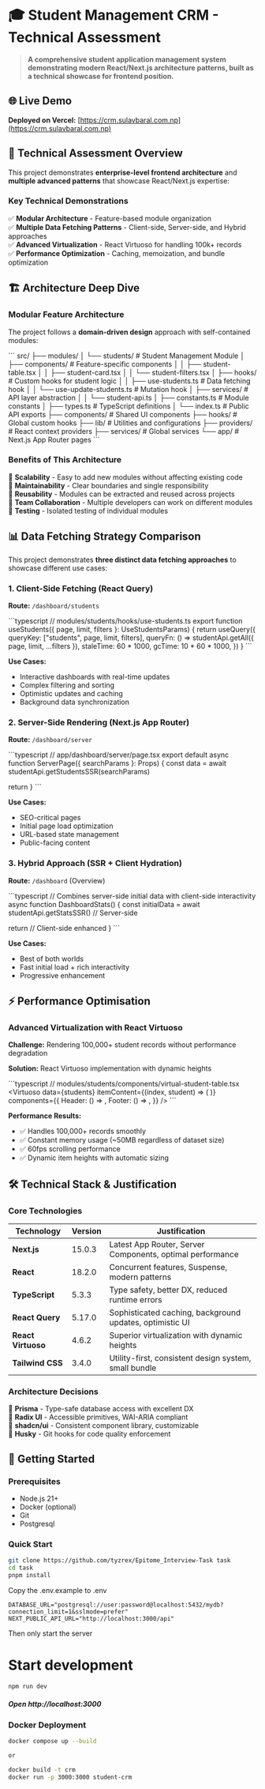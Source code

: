 # 🎓 Student Management CRM - Technical Assessment

> **A comprehensive student application management system demonstrating modern React/Next.js architecture patterns, built as a technical showcase for frontend position.**

## 🌐 Live Demo

**Deployed on Vercel:** [https://crm.sulavbaral.com.np](https://crm.sulavbaral.com.np)

## 🎯 Technical Assessment Overview

This project demonstrates **enterprise-level frontend architecture** and **multiple advanced patterns** that showcase React/Next.js expertise:

### Key Technical Demonstrations

✅ **Modular Architecture** - Feature-based module organization  
✅ **Multiple Data Fetching Patterns** - Client-side, Server-side, and Hybrid approaches  
✅ **Advanced Virtualization** - React Virtuoso for handling 100k+ records  
✅ **Performance Optimization** - Caching, memoization, and bundle optimization  

## 🏗️ Architecture Deep Dive

### Modular Feature Architecture

The project follows a **domain-driven design** approach with self-contained modules:

\`\`\`
src/
├── modules/
│   └── students/                    # Student Management Module
│       ├── components/              # Feature-specific components
│       │   ├── student-table.tsx
│       │   ├── student-card.tsx
│       │   └── student-filters.tsx
│       ├── hooks/                   # Custom hooks for student logic
│       │   ├── use-students.ts      # Data fetching hook
│       │   └── use-update-students.ts # Mutation hook
│       ├── services/                # API layer abstraction
│       │   └── student-api.ts
│       ├── constants.ts             # Module constants
│       ├── types.ts                 # TypeScript definitions
│       └── index.ts                 # Public API exports
├── components/                      # Shared UI components
├── hooks/                          # Global custom hooks
├── lib/                            # Utilities and configurations
├── providers/                      # React context providers
├── services/                       # Global services
└── app/                           # Next.js App Router pages
\`\`\`

### Benefits of This Architecture

🔹 **Scalability** - Easy to add new modules without affecting existing code  
🔹 **Maintainability** - Clear boundaries and single responsibility  
🔹 **Reusability** - Modules can be extracted and reused across projects  
🔹 **Team Collaboration** - Multiple developers can work on different modules  
🔹 **Testing** - Isolated testing of individual modules  

## 📊 Data Fetching Strategy Comparison

This project demonstrates **three distinct data fetching approaches** to showcase different use cases:

### 1. Client-Side Fetching (React Query)

**Route:** `/dashboard/students`

\`\`\`typescript
// modules/students/hooks/use-students.ts
export function useStudents({ page, limit, filters }: UseStudentsParams) {
  return useQuery({
    queryKey: ["students", page, limit, filters],
    queryFn: () => studentApi.getAll({ page, limit, ...filters }),
    staleTime: 60 * 1000,
    gcTime: 10 * 60 * 1000,
  })
}
\`\`\`

**Use Cases:**

- Interactive dashboards with real-time updates
- Complex filtering and sorting
- Optimistic updates and caching
- Background data synchronization

### 2. Server-Side Rendering (Next.js App Router)

**Route:** `/dashboard/server`

\`\`\`typescript
// app/dashboard/server/page.tsx
export default async function ServerPage({ searchParams }: Props) {
  const data = await studentApi.getStudentsSSR(searchParams)

  return <ServerStudentTable students={data.students} />
}
\`\`\`

**Use Cases:**

- SEO-critical pages
- Initial page load optimization
- URL-based state management
- Public-facing content

### 3. Hybrid Approach (SSR + Client Hydration)

**Route:** `/dashboard` (Overview)

\`\`\`typescript
// Combines server-side initial data with client-side interactivity
async function DashboardStats() {
  const initialData = await studentApi.getStatsSSR() // Server-side

  return <StatsDisplay initialData={initialData} /> // Client-side enhanced
}
\`\`\`

**Use Cases:**

- Best of both worlds
- Fast initial load + rich interactivity
- Progressive enhancement

## ⚡ Performance Optimisation

### Advanced Virtualization with React Virtuoso

**Challenge:** Rendering 100,000+ student records without performance degradation

**Solution:** React Virtuoso implementation with dynamic heights

\`\`\`typescript
// modules/students/components/virtual-student-table.tsx
<Virtuoso
  data={students}
  itemContent={(index, student) => (
    <StudentRow student={student} index={index} />
  )}
  components={{
    Header: () => <TableHeader />,
    Footer: () => <TableFooter />,
  }}
/>
\`\`\`

**Performance Results:**

- ✅ Handles 100,000+ records smoothly
- ✅ Constant memory usage (~50MB regardless of dataset size)
- ✅ 60fps scrolling performance
- ✅ Dynamic item heights with automatic sizing

## 🛠️ Technical Stack & Justification

### Core Technologies

| Technology         | Version | Justification                                             |
| ------------------ | ------- | --------------------------------------------------------- |
| **Next.js**        | 15.0.3  | Latest App Router, Server Components, optimal performance |
| **React**          | 18.2.0  | Concurrent features, Suspense, modern patterns            |
| **TypeScript**     | 5.3.3   | Type safety, better DX, reduced runtime errors            |
| **React Query**    | 5.17.0  | Sophisticated caching, background updates, optimistic UI  |
| **React Virtuoso** | 4.6.2   | Superior virtualization with dynamic heights              |
| **Tailwind CSS**   | 3.4.0   | Utility-first, consistent design system, small bundle     |

### Architecture Decisions

🔹 **Prisma** - Type-safe database access with excellent DX  
🔹 **Radix UI** - Accessible primitives, WAI-ARIA compliant  
🔹 **shadcn/ui** - Consistent component library, customizable  
🔹 **Husky** - Git hooks for code quality enforcement  

## 🚀 Getting Started

### Prerequisites

- Node.js 21+
- Docker (optional)
- Git
- Postgresql

### Quick Start

```bash
git clone https://github.com/tyzrex/Epitome_Interview-Task task
cd task
pnpm install
```

Copy the .env.example to .env

```
DATABASE_URL="postgresql://user:password@localhost:5432/mydb?connection_limit=1&sslmode=prefer"
NEXT_PUBLIC_API_URL="http://localhost:3000/api"
```

Then only start the server

# Start development

```bash
npm run dev
```

##### Open http://localhost:3000

### Docker Deployment

```bash
docker compose up --build

or 

docker build -t crm
docker run -p 3000:3000 student-crm
```

